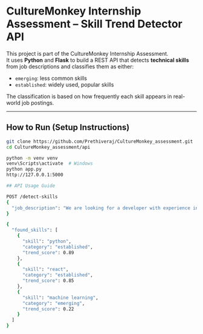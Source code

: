 # CultureMonkey Internship Assessment – Skill Trend Detector API

This project is part of the CultureMonkey Internship Assessment.  
It uses **Python** and **Flask** to build a REST API that detects **technical skills** from job descriptions and classifies them as either:

- `emerging`: less common skills
- `established`: widely used, popular skills

The classification is based on how frequently each skill appears in real-world job postings.

---

## How to Run (Setup Instructions)


```bash
git clone https://github.com/Prethiveraj/CultureMonkey_assessment.git
cd CultureMonkey_assessment/api

python -m venv venv
venv\Scripts\activate  # Windows
python app.py
http://127.0.0.1:5000

## API Usage Guide

POST /detect-skills
{
  "job_description": "We are looking for a developer with experience in Python, React, and machine learning."
}

{
  "found_skills": [
    {
      "skill": "python",
      "category": "established",
      "trend_score": 0.89
    },
    {
      "skill": "react",
      "category": "established",
      "trend_score": 0.85
    },
    {
      "skill": "machine learning",
      "category": "emerging",
      "trend_score": 0.22
    }
  ]
}

